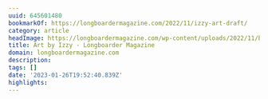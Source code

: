 ```yaml
---
uuid: 645601480
bookmarkOf: https://longboardermagazine.com/2022/11/izzy-art-draft/
category: article
headImage: https://longboardermagazine.com/wp-content/uploads/2022/11/beachppl.jpg
title: Art by Izzy - Longboarder Magazine
domain: longboardermagazine.com
description: 
tags: []
date: '2023-01-26T19:52:40.839Z'
highlights: 
---
```




